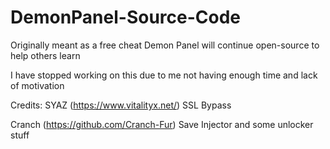# DemonPanel-Source-Code
Originally meant as a free cheat Demon Panel will continue open-source to help others learn

I have stopped working on this due to me not having enough time and lack of motivation

Credits:
SYAZ (https://www.vitalityx.net/) SSL Bypass

Cranch (https://github.com/Cranch-Fur) Save Injector and some unlocker stuff
